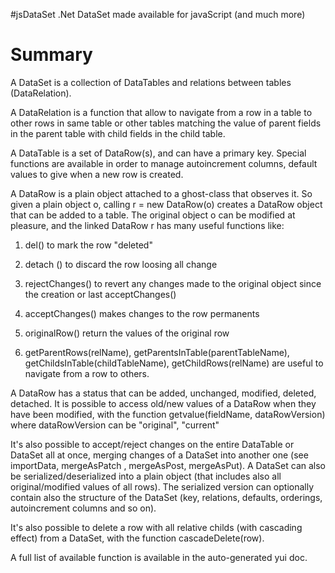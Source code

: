 #jsDataSet
.Net DataSet made available for javaScript (and much more)

# Summary 
A DataSet is a collection of DataTables and relations between tables (DataRelation).

A DataRelation is a function that allow to navigate from a row in a table to other rows in same table or other tables matching the value of parent fields in the parent table with child fields in the child table.

A DataTable is a set of DataRow(s), and can have a primary key. Special functions are available in order to manage autoincrement columns, default values to give when a new row is created.

A DataRow is a plain object attached to a ghost-class that observes it. So given a plain object o, calling r = new DataRow(o) creates a DataRow object that can be added to a table. The original object o can be modified at pleasure, and the linked DataRow r has many useful functions like:

1. del()  to mark the row "deleted"

2. detach ()  to discard the row loosing all change

3. rejectChanges() to revert any changes made to the original object since the creation or last acceptChanges()

4. acceptChanges() makes changes to the row permanents

5. originalRow() return the values of the original row

6. getParentRows(relName), getParentsInTable(parentTableName), getChildsInTable(childTableName), getChildRows(relName)  are useful to navigate from a row to others.

A DataRow has a status that can be added, unchanged, modified, deleted, detached.
It is possible to access old/new values of a DataRow when they have been modified, with the function getvalue(fieldName, dataRowVersion) where dataRowVersion can be "original", "current"

It's also possible to accept/reject changes on the entire DataTable or DataSet all at once, merging changes of a DataSet into another one (see importData, mergeAsPatch , mergeAsPost, mergeAsPut). A DataSet can also be serialized/deserialized into a plain object (that includes also all original/modified values of all rows).  The serialized version can optionally contain also the structure of the DataSet (key, relations, defaults, orderings, autoincrement columns and so on).

It's also possible to delete a row with all relative childs (with cascading effect) from a DataSet, with the function cascadeDelete(row).

A full list of available function is available in the auto-generated yui doc.

